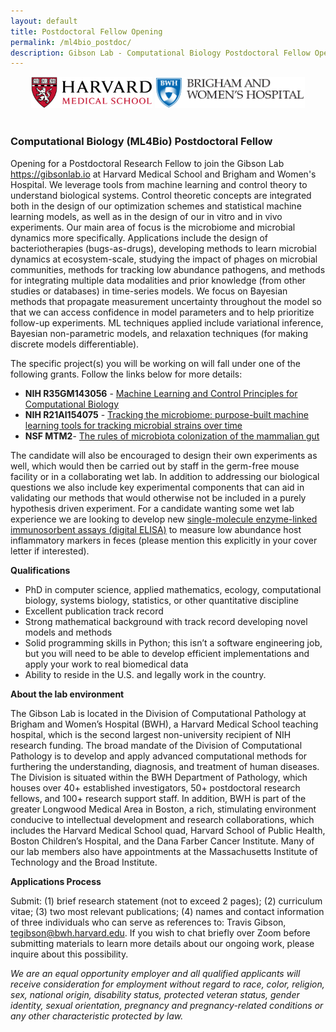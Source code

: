 ```yaml
---
layout: default
title: Postdoctoral Fellow Opening
permalink: /ml4bio_postdoc/
description: Gibson Lab - Computational Biology Postdoctoral Fellow Opening
---
```



<div style="align:center;text-align:center">

<img  src="/image/hmslogo.svg" alt="HMS Logo" height=50pt>
<img  src="/image/bwh-logo.svg" alt="BWH Logo" height=50pt> <br><br>

</div>

### Computational Biology (ML4Bio) Postdoctoral Fellow

Opening for a Postdoctoral Research Fellow to join the Gibson Lab <https://gibsonlab.io> at Harvard Medical School and Brigham and Women's Hospital. We leverage tools from machine learning and control theory to understand biological systems. Control theoretic concepts are integrated both in the design of our optimization schemes and statistical machine learning models, as well as in the design of our in vitro and in vivo experiments. Our main area of focus is the microbiome and microbial dynamics more specifically. Applications include the design of bacteriotherapies (bugs-as-drugs), developing methods to learn microbial dynamics at ecosystem-scale, studying the impact of phages on microbial communities, methods for tracking low abundance pathogens, and methods for integrating multiple data modalities and prior knowledge (from other studies or databases) in time-series models. We focus on Bayesian methods that propagate measurement uncertainty throughout the model so that we can access confidence in model parameters and to help prioritize follow-up experiments. ML techniques applied include variational inference, Bayesian non-parametric models, and relaxation techniques (for making discrete models differentiable).

The specific project(s) you will be working on will fall under one of the following grants. Follow the links below for more details:

- **NIH R35GM143056** - [Machine Learning and Control Principles for Computational Biology](/r35/)
- **NIH R21AI154075** - [Tracking the microbiome: purpose-built machine learning tools for tracking microbial strains over time](/r21_tracking/)
- **NSF MTM2**- [The rules of microbiota colonization of the mammalian gut](/nsf_rules/)

The candidate will also be encouraged to design their own experiments as well, which would then be carried out by staff in the germ-free mouse facility or in a collaborating wet lab. In addition to addressing our biological questions we also include key experimental components that can aid in validating our methods that would otherwise not be included in a purely hypothesis driven experiment. For a candidate wanting some wet lab experience we are looking to develop new [single-molecule enzyme-linked immunosorbent assays (digital ELISA)](https://www.nature.com/articles/nbt.1641) to measure low abundance host inflammatory markers in feces (please mention this explicitly in your cover letter if interested).

**Qualifications**
- PhD in computer science, applied mathematics, ecology, computational biology, systems biology, statistics, or other quantitative discipline
- Excellent publication track record
- Strong mathematical background with track record developing novel models and methods
- Solid programming skills in Python; this isn’t a software engineering job, but you will need to be able to develop efficient implementations and apply your work to real biomedical data
- Ability to reside in the U.S. and legally work in the country.


**About the lab environment**

The Gibson Lab is located in the Division of Computational Pathology at Brigham and Women’s Hospital (BWH), a Harvard Medical School teaching hospital, which is the second largest non-university recipient of NIH research funding. The broad mandate of the Division of Computational Pathology is to develop and apply advanced computational methods for furthering the understanding, diagnosis, and treatment of human diseases. The Division is situated within the BWH Department of Pathology, which houses over 40+ established investigators, 50+ postdoctoral research fellows, and 100+ research support staff. In addition, BWH is part of the greater Longwood Medical Area in Boston, a rich, stimulating environment conducive to intellectual development and research collaborations, which includes the Harvard Medical School quad, Harvard School of Public Health, Boston Children’s Hospital, and the Dana Farber Cancer Institute. Many of our lab members also have appointments at the Massachusetts Institute of Technology and the Broad Institute.

**Applications Process**

Submit: (1) brief research statement (not to exceed 2 pages); (2) curriculum vitae; (3) two most relevant publications; (4) names and contact information of three individuals who can serve as references to: Travis Gibson, tegibson@bwh.harvard.edu. If you wish to chat briefly over Zoom before submitting materials to learn more details about our ongoing work, please inquire about this possibility.

*We are an equal opportunity employer and all qualified applicants will receive consideration for employment without regard to race, color, religion, sex, national origin, disability status, protected veteran status, gender identity, sexual orientation, pregnancy and pregnancy-related conditions or any other characteristic protected by law.*
